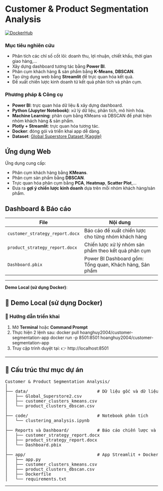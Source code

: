 # Customer & Product Segmentation Analysis

[![DockerHub](https://img.shields.io/badge/DockerHub-hoanghuy2004%2Fcustomer--segmentation--app-blue?logo=docker)](https://hub.docker.com/repository/docker/hoanghuy2004/customer-segmentation-app/general)

### Mục tiêu nghiên cứu
- Phân tích các chỉ số cốt lõi: doanh thu, lợi nhuận, chiết khấu, thời gian giao hàng,...
- Xây dựng dashboard tương tác bằng **Power BI**.
- Phân cụm khách hàng & sản phẩm bằng **K-Means**, **DBSCAN**.
- Tạo ứng dụng web bằng **Streamlit** để trực quan hóa kết quả.
- Đề xuất chiến lược kinh doanh từ kết quả phân tích và phân cụm.

### Phương pháp & Công cụ
- **Power BI**: trực quan hóa dữ liệu & xây dựng dashboard.
- **Python (Jupyter Notebook)**: xử lý dữ liệu, phân tích, mô hình hóa.
- **Machine Learning**: phân cụm bằng KMeans và DBSCAN để phát hiện nhóm khách hàng & sản phẩm.
- **Plotly + Streamlit**: trực quan hóa tương tác.
- **Docker**: đóng gói và triển khai app dễ dàng.
- **Dataset**: [Global Superstore Dataset (Kaggle)](https://www.kaggle.com/datasets/apoorvaappz/global-super-store-dataset/data)

## Ứng dụng Web
Ứng dụng cung cấp:
- Phân cụm khách hàng bằng **KMeans**.
- Phân cụm sản phẩm bằng **DBSCAN**.
- Trực quan hóa phân cụm bằng **PCA**, **Heatmap**, **Scatter Plot**,...
- Đưa ra **gợi ý chiến lược kinh doanh** dựa trên mỗi nhóm khách hàng/sản phẩm.

## Dashboard & Báo cáo
| File | Nội dung |
|------|----------|
| `customer_strategy_report.docx` | Báo cáo đề xuất chiến lược cho từng nhóm khách hàng |
| `product_strategy_report.docx`  | Chiến lược xử lý nhóm sản phẩm theo kết quả phân cụm |
| `Dashboard.pbix`               | Power BI Dashboard gồm: Tổng quan, Khách hàng, Sản phẩm |

---
**Demo Local (sử dụng Docker)**:
## 🚀 Demo Local (sử dụng Docker)

### 🔧 Hướng dẫn triển khai

1. Mở **Terminal** hoặc **Command Prompt**
2. Thực hiện 2 lệnh sau:
docker pull hoanghuy2004/customer-segmentation-app
docker run -p 8501:8501 hoanghuy2004/customer-segmentation-app 
3. Truy cập trình duyệt tại: 👉 http://localhost:8501
---

## 📁 Cấu trúc thư mục dự án

<pre>
Customer & Product Segmentation Analysis/
│
├── data/                           # Dữ liệu gốc và dữ liệu sau phân cụm
│   ├── Global_Superstore2.csv
│   ├── customer_clusters_kmeans.csv
│   └── product_clusters_dbscan.csv
│
├── code/                           # Notebook phân tích
│   └── clustering_analysis.ipynb
│
├── Reports và Dashboard/           # Báo cáo chiến lược và Power BI 
│   ├── customer_strategy_report.docx
│   ├── product_strategy_report.docx
│   └── Dashboard.pbix
│
├── app/                            # App Streamlit + Docker
│   ├── app.py
│   ├── customer_clusters_kmeans.csv
│   ├── product_clusters_dbscan.csv
│   ├── Dockerfile
│   └── requirements.txt
</pre>


---


